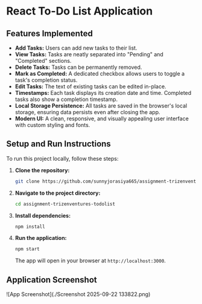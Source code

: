 # React To-Do List Application



## Features Implemented

-   **Add Tasks:** Users can add new tasks to their list.
-   **View Tasks:** Tasks are neatly separated into "Pending" and "Completed" sections.
-   **Delete Tasks:** Tasks can be permanently removed.
-   **Mark as Completed:** A dedicated checkbox allows users to toggle a task's completion status.
-   **Edit Tasks:** The text of existing tasks can be edited in-place.
-   **Timestamps:** Each task displays its creation date and time. Completed tasks also show a completion timestamp.
-   **Local Storage Persistence:** All tasks are saved in the browser's local storage, ensuring data persists even after closing the app.
-   **Modern UI:** A clean, responsive, and visually appealing user interface with custom styling and fonts.

## Setup and Run Instructions

To run this project locally, follow these steps:

1.  **Clone the repository:**
    ```bash
    git clone https://github.com/sunnyjorasiya665/assignment-trizenventures-todolist
    ```
2.  **Navigate to the project directory:**
    ```bash
    cd assignment-trizenventures-todolist
    ```
3.  **Install dependencies:**
    ```bash
    npm install
    ```
4.  **Run the application:**
    ```bash
    npm start
    ```
    The app will open in your browser at `http://localhost:3000`.

## Application Screenshot

![App Screenshot](./Screenshot 2025-09-22 133822.png)

